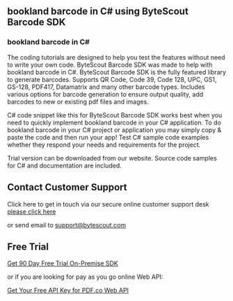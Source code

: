 ## bookland barcode in C# using ByteScout Barcode SDK

### bookland barcode in C#

The coding tutorials are designed to help you test the features without need to write your own code. ByteScout Barcode SDK was made to help with bookland barcode in C#. ByteScout Barcode SDK is the fully featured library to generate barcodes. Supports QR Code, Code 39, Code 128, UPC, GS1, GS-128, PDF417, Datamatrix and many other barcode types. Includes various options for barcode generation to ensure output quality, add barcodes to new or existing pdf files and images.

C# code snippet like this for ByteScout Barcode SDK works best when you need to quickly implement bookland barcode in your C# application. To do bookland barcode in your C# project or application you may simply copy & paste the code and then run your app! Test C# sample code examples whether they respond your needs and requirements for the project.

Trial version can be downloaded from our website. Source code samples for C# and documentation are included.

## Contact Customer Support

Click here to get in touch via our secure online customer support desk [please click here](https://bytescout.zendesk.com/hc/en-us/requests/new?subject=ByteScout%20Barcode%20SDK%20Question)

or send email to [support@bytescout.com](mailto:support@bytescout.com?subject=ByteScout%20Barcode%20SDK%20Question) 

## Free Trial

[Get 90 Day Free Trial On-Premise SDK](https://bytescout.com/download/web-installer?utm_source=github-readme)

or if you are looking for pay as you go online Web API:

[Get Your Free API Key for PDF.co Web API](https://pdf.co/documentation/api?utm_source=github-readme)